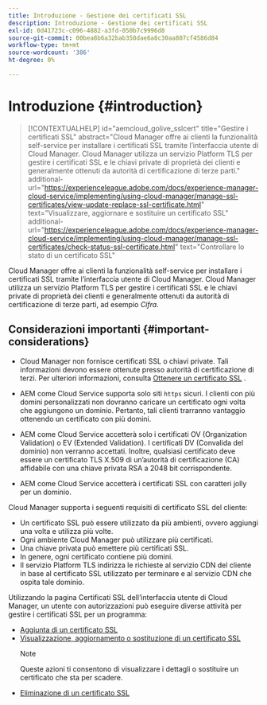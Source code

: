 ```yaml
---
title: Introduzione - Gestione dei certificati SSL
description: Introduzione - Gestione dei certificati SSL
exl-id: 0d41723c-c096-4882-a3fd-050b7c9996d8
source-git-commit: 00bea8b6a32bab358dae6a8c30aa807cf4586d84
workflow-type: tm+mt
source-wordcount: '386'
ht-degree: 0%

---
```


# Introduzione {#introduction}

>[!CONTEXTUALHELP]
>id="aemcloud_golive_sslcert"
>title="Gestire i certificati SSL"
>abstract="Cloud Manager offre ai clienti la funzionalità self-service per installare i certificati SSL tramite l’interfaccia utente di Cloud Manager. Cloud Manager utilizza un servizio Platform TLS per gestire i certificati SSL e le chiavi private di proprietà dei clienti e generalmente ottenuti da autorità di certificazione di terze parti."
>additional-url="https://experienceleague.adobe.com/docs/experience-manager-cloud-service/implementing/using-cloud-manager/manage-ssl-certificates/view-update-replace-ssl-certificate.html" text="Visualizzare, aggiornare e sostituire un certificato SSL"
>additional-url="https://experienceleague.adobe.com/docs/experience-manager-cloud-service/implementing/using-cloud-manager/manage-ssl-certificates/check-status-ssl-certificate.html" text="Controllare lo stato di un certificato SSL"


Cloud Manager offre ai clienti la funzionalità self-service per installare i certificati SSL tramite l’interfaccia utente di Cloud Manager. Cloud Manager utilizza un servizio Platform TLS per gestire i certificati SSL e le chiavi private di proprietà dei clienti e generalmente ottenuti da autorità di certificazione di terze parti, ad esempio *Cifra*.

## Considerazioni importanti {#important-considerations}

* Cloud Manager non fornisce certificati SSL o chiavi private. Tali informazioni devono essere ottenute presso autorità di certificazione di terzi. Per ulteriori informazioni, consulta [Ottenere un certificato SSL](/help/implementing/cloud-manager/managing-ssl-certifications/get-ssl-certificate.md) .

* AEM come Cloud Service supporta solo siti `https` sicuri. I clienti con più domini personalizzati non dovranno caricare un certificato ogni volta che aggiungono un dominio. Pertanto, tali clienti trarranno vantaggio ottenendo un certificato con più domini.

* AEM come Cloud Service accetterà solo i certificati OV (Organization Validation) o EV (Extended Validation). I certificati DV (Convalida del dominio) non verranno accettati. Inoltre, qualsiasi certificato deve essere un certificato TLS X.509 di un’autorità di certificazione (CA) affidabile con una chiave privata RSA a 2048 bit corrispondente.

* AEM come Cloud Service accetterà i certificati SSL con caratteri jolly per un dominio.

Cloud Manager supporta i seguenti requisiti di certificato SSL del cliente:

* Un certificato SSL può essere utilizzato da più ambienti, ovvero aggiungi una volta e utilizza più volte.
* Ogni ambiente Cloud Manager può utilizzare più certificati.
* Una chiave privata può emettere più certificati SSL.
* In genere, ogni certificato contiene più domini.
* Il servizio Platform TLS indirizza le richieste al servizio CDN del cliente in base al certificato SSL utilizzato per terminare e al servizio CDN che ospita tale dominio.

Utilizzando la pagina Certificati SSL dell’interfaccia utente di Cloud Manager, un utente con autorizzazioni può eseguire diverse attività per gestire i certificati SSL per un programma:

* [Aggiunta di un certificato SSL](/help/implementing/cloud-manager/managing-ssl-certifications/add-ssl-certificate.md)
* [Visualizzazione, aggiornamento o sostituzione di un certificato SSL](/help/implementing/cloud-manager/managing-ssl-certifications/view-update-replace-ssl-certificate.md)
   >[!NOTE]
   >Queste azioni ti consentono di visualizzare i dettagli o sostituire un certificato che sta per scadere.
* [Eliminazione di un certificato SSL](/help/implementing/cloud-manager/managing-ssl-certifications/delete-ssl-certificate.md)
